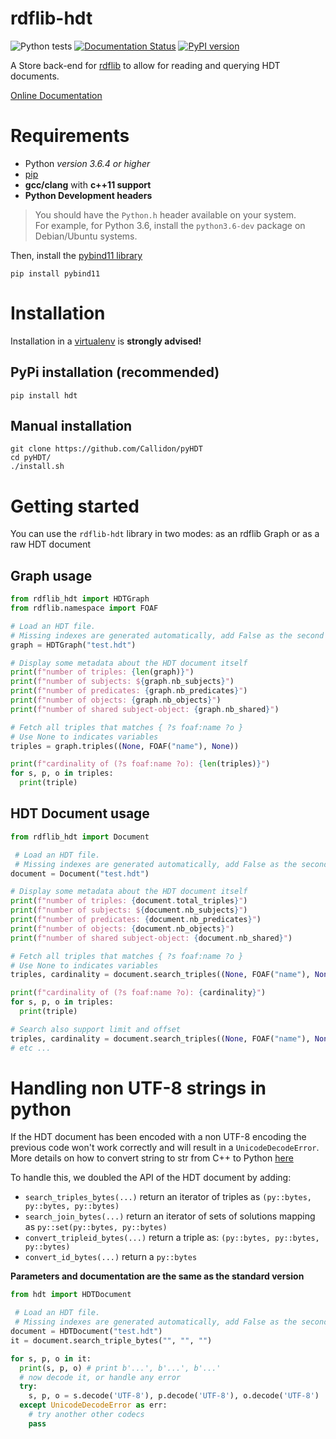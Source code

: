 # rdflib-hdt

![Python tests](https://github.com/RDFLib/rdflib-hdt/workflows/Python%20tests/badge.svg) [![Documentation Status](https://readthedocs.org/projects/pyhdt/badge/?version=latest)](https://callidon.github.io/pyHDT) [![PyPI version](https://badge.fury.io/py/hdt.svg)](https://badge.fury.io/py/hdt)

A Store back-end for [rdflib](https://github.com/RDFLib) to allow for reading and querying HDT documents.

[Online Documentation](https://callidon.github.io/pyHDT)

# Requirements

* Python *version 3.6.4 or higher*
* [pip](https://pip.pypa.io/en/stable/)
* **gcc/clang** with **c++11 support**
* **Python Development headers**
> You should have the `Python.h` header available on your system.   
> For example, for Python 3.6, install the `python3.6-dev` package on Debian/Ubuntu systems.

Then, install the [pybind11 library](http://pybind11.readthedocs.io/en/stable/)
```
pip install pybind11
```

# Installation

Installation in a [virtualenv](https://virtualenv.pypa.io/en/stable/) is **strongly advised!**

## PyPi installation (recommended)

```
pip install hdt
```

## Manual installation

```
git clone https://github.com/Callidon/pyHDT
cd pyHDT/
./install.sh
```

# Getting started

You can use the `rdflib-hdt` library in two modes: as an rdflib Graph or as a raw HDT document

## Graph usage

```python
from rdflib_hdt import HDTGraph
from rdflib.namespace import FOAF

# Load an HDT file.
# Missing indexes are generated automatically, add False as the second argument to disable them
graph = HDTGraph("test.hdt")

# Display some metadata about the HDT document itself
print(f"number of triples: {len(graph)}")
print(f"number of subjects: ${graph.nb_subjects}")
print(f"number of predicates: {graph.nb_predicates}")
print(f"number of objects: {graph.nb_objects}")
print(f"number of shared subject-object: {graph.nb_shared}")

# Fetch all triples that matches { ?s foaf:name ?o }
# Use None to indicates variables
triples = graph.triples((None, FOAF("name"), None))

print(f"cardinality of (?s foaf:name ?o): {len(triples)}")
for s, p, o in triples:
  print(triple)
```

## HDT Document usage

```python
from rdflib_hdt import Document

 # Load an HDT file.
 # Missing indexes are generated automatically, add False as the second argument to disable them
document = Document("test.hdt")

# Display some metadata about the HDT document itself
print(f"number of triples: {document.total_triples}")
print(f"number of subjects: ${document.nb_subjects}")
print(f"number of predicates: {document.nb_predicates}")
print(f"number of objects: {document.nb_objects}")
print(f"number of shared subject-object: {document.nb_shared}")

# Fetch all triples that matches { ?s foaf:name ?o }
# Use None to indicates variables
triples, cardinality = document.search_triples((None, FOAF("name"), None))

print(f"cardinality of (?s foaf:name ?o): {cardinality}")
for s, p, o in triples:
  print(triple)

# Search also support limit and offset
triples, cardinality = document.search_triples((None, FOAF("name"), None), limit=10, offset=100)
# etc ...
```

# Handling non UTF-8 strings in python

If the HDT document has been encoded with a non UTF-8 encoding the previous code won't work correctly and will result in a `UnicodeDecodeError`.
More details on how to convert string to str from C++ to Python [here](https://pybind11.readthedocs.io/en/stable/advanced/cast/strings.html)

To handle this, we doubled the API of the HDT document by adding:
- `search_triples_bytes(...)` return an iterator of triples as `(py::bytes, py::bytes, py::bytes)`
- `search_join_bytes(...)` return an iterator of sets of solutions mapping as `py::set(py::bytes, py::bytes)`
- `convert_tripleid_bytes(...)` return a triple as: `(py::bytes, py::bytes, py::bytes)`
- `convert_id_bytes(...)` return a `py::bytes`

**Parameters and documentation are the same as the standard version**

```python
from hdt import HDTDocument

 # Load an HDT file.
 # Missing indexes are generated automatically, add False as the second argument to disable them
document = HDTDocument("test.hdt")
it = document.search_triple_bytes("", "", "")

for s, p, o in it:
  print(s, p, o) # print b'...', b'...', b'...'
  # now decode it, or handle any error
  try:
    s, p, o = s.decode('UTF-8'), p.decode('UTF-8'), o.decode('UTF-8')
  except UnicodeDecodeError as err:
    # try another other codecs
    pass
```
